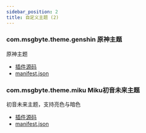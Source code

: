 ```yaml
---
sidebar_position: 2
title: 自定义主题 (2)
---
```


### com.msgbyte.theme.genshin 原神主题

原神主题

- [插件源码](https://github.com/msgbyte/tailchat/blob/master/client/web/plugins/com.msgbyte.theme.genshin)
- [manifest.json](https://github.com/msgbyte/tailchat/blob/master/client/web/plugins/com.msgbyte.theme.genshin/manifest.json)


### com.msgbyte.theme.miku Miku初音未来主题

初音未来主题，支持亮色与暗色

- [插件源码](https://github.com/msgbyte/tailchat/blob/master/client/web/plugins/com.msgbyte.theme.miku)
- [manifest.json](https://github.com/msgbyte/tailchat/blob/master/client/web/plugins/com.msgbyte.theme.miku/manifest.json)

